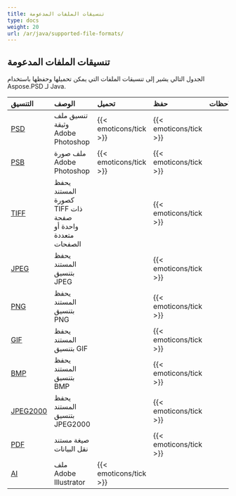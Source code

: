 ```yaml
---
title: تنسيقات الملفات المدعومة
type: docs
weight: 20
url: /ar/java/supported-file-formats/
---
```


## **تنسيقات الملفات المدعومة**
الجدول التالي يشير إلى تنسيقات الملفات التي يمكن تحميلها وحفظها باستخدام Aspose.PSD لـ Java.

|**التنسيق**|**الوصف**|**تحميل**|**حفظ**|**ملاحظات**|
| :- | :- | :- | :- | :- |
|[PSD](https://wiki.fileformat.com/image/psd/)|تنسيق ملف وثيقة Adobe Photoshop|{{< emoticons/tick >}}|{{< emoticons/tick >}}| |
|[PSB](https://wiki.fileformat.com/image/psb/)|ملف صورة Adobe Photoshop|{{< emoticons/tick >}}|{{< emoticons/tick >}}| |
|[TIFF](https://wiki.fileformat.com/image/tiff)|يحفظ المستند كصورة TIFF ذات صفحة واحدة أو متعددة الصفحات| |{{< emoticons/tick >}}| |
|[JPEG](https://wiki.fileformat.com/image/jpeg/)|يحفظ المستند بتنسيق JPEG| |{{< emoticons/tick >}}| |
|[PNG](https://wiki.fileformat.com/image/png/)|يحفظ المستند بتنسيق PNG| |{{< emoticons/tick >}}| |
|[GIF](https://wiki.fileformat.com/image/gif/)|يحفظ المستند بتنسيق GIF| |{{< emoticons/tick >}}| |
|[BMP](https://wiki.fileformat.com/image/bmp/)|يحفظ المستند بتنسيق BMP| |{{< emoticons/tick >}}| |
|[JPEG2000](https://wiki.fileformat.com/image/jp2/)|يحفظ المستند بتنسيق JPEG2000| |{{< emoticons/tick >}}| |
|[PDF](https://wiki.fileformat.com/view/pdf/)|صيغة مستند نقل البيانات| |{{< emoticons/tick >}}| |
|[AI](/psd/ar/java/ai-adobe-illustrator-format/)|ملف Adobe Illustrator|{{< emoticons/tick >}}| | |